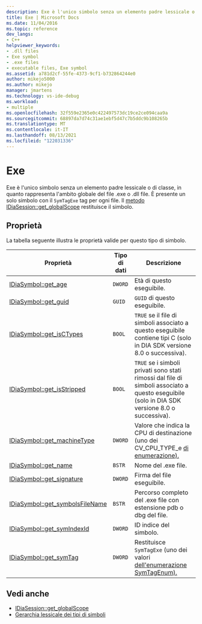 ```yaml
---
description: Exe è l'unico simbolo senza un elemento padre lessicale o di classe, in quanto rappresenta l'ambito globale del file .exe o .dll file.
title: Exe | Microsoft Docs
ms.date: 11/04/2016
ms.topic: reference
dev_langs:
- C++
helpviewer_keywords:
- .dll files
- Exe symbol
- .exe files
- executable files, Exe symbol
ms.assetid: a781d2cf-55fe-4373-9cf1-b732864244e0
author: mikejo5000
ms.author: mikejo
manager: jmartens
ms.technology: vs-ide-debug
ms.workload:
- multiple
ms.openlocfilehash: 32f559e2365e0c422497573dc19ce2ce094caa9a
ms.sourcegitcommit: 68897da7d74c31ae1ebf5d47c7b5ddc9b108265b
ms.translationtype: MT
ms.contentlocale: it-IT
ms.lasthandoff: 08/13/2021
ms.locfileid: "122031336"
---
```

# <a name="exe"></a>Exe
Exe è l'unico simbolo senza un elemento padre lessicale o di classe, in quanto rappresenta l'ambito globale del file .exe o .dll file. È presente un solo simbolo con il `SymTagExe` tag per ogni file. Il [metodo IDiaSession::get_globalScope](../../debugger/debug-interface-access/idiasession-get-globalscope.md) restituisce il simbolo.

## <a name="properties"></a>Proprietà
 La tabella seguente illustra le proprietà valide per questo tipo di simbolo.

|Proprietà|Tipo di dati|Descrizione|
|--------------|---------------|-----------------|
|[IDiaSymbol::get_age](../../debugger/debug-interface-access/idiasymbol-get-age.md)|`DWORD`|Età di questo eseguibile.|
|[IDiaSymbol::get_guid](../../debugger/debug-interface-access/idiasymbol-get-guid.md)|`GUID`|`GUID` di questo eseguibile.|
|[IDiaSymbol::get_isCTypes](../../debugger/debug-interface-access/idiasymbol-get-isctypes.md)|`BOOL`|`TRUE` se il file di simboli associato a questo eseguibile contiene tipi C (solo in DIA SDK versione 8.0 o successiva).|
|[IDiaSymbol::get_isStripped](../../debugger/debug-interface-access/idiasymbol-get-isstripped.md)|`BOOL`|`TRUE` se i simboli privati sono stati rimossi dal file di simboli associato a questo eseguibile (solo in DIA SDK versione 8.0 o successiva).|
|[IDiaSymbol::get_machineType](../../debugger/debug-interface-access/idiasymbol-get-machinetype.md)|`DWORD`|Valore che indica la CPU di destinazione (uno dei CV_CPU_TYPE_e [di enumerazione).](../../debugger/debug-interface-access/cv-cpu-type-e.md)|
|[IDiaSymbol::get_name](../../debugger/debug-interface-access/idiasymbol-get-name.md)|`BSTR`|Nome del .exe file.|
|[IDiaSymbol::get_signature](../../debugger/debug-interface-access/idiasymbol-get-signature.md)|`DWORD`|Firma del file eseguibile.|
|[IDiaSymbol::get_symbolsFileName](../../debugger/debug-interface-access/idiasymbol-get-symbolsfilename.md)|`BSTR`|Percorso completo del .exe file con estensione pdb o dbg del file.|
|[IDiaSymbol::get_symIndexId](../../debugger/debug-interface-access/idiasymbol-get-symindexid.md)|`DWORD`|ID indice del simbolo.|
|[IDiaSymbol::get_symTag](../../debugger/debug-interface-access/idiasymbol-get-symtag.md)|`DWORD`|Restituisce `SymTagExe` (uno dei valori [dell'enumerazione SymTagEnum).](../../debugger/debug-interface-access/symtagenum.md)|

## <a name="see-also"></a>Vedi anche
- [IDiaSession::get_globalScope](../../debugger/debug-interface-access/idiasession-get-globalscope.md)
- [Gerarchia lessicale dei tipi di simboli](../../debugger/debug-interface-access/lexical-hierarchy-of-symbol-types.md)
